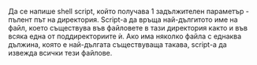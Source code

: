 Да се напише shell script, който получава 1 задължителен параметър - пълент път на директория. Script-a да връща най-дългитото име на файл, което съществува във 
файловете в тази директория както и във всяка една от поддиректориите ѝ. Ако има няколко файла с еднаква дължина, която е най-дългата съществуваща такава, script-а 
да извежда всички тези файлове.
